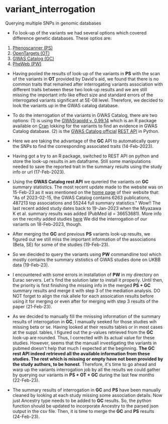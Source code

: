 # variant_interrogation
Querying multiple SNPs in genomic databases


- Fo look-up of the variants we had several options which covered difference genetic databases. These optios are:
1. [Phenoscanner (PS)](http://www.phenoscanner.medschl.cam.ac.uk/)
2. [OpenTargets (OT)](https://www.opentargets.org/)
3. [GWAS Catalog (GC)](https://www.ebi.ac.uk/gwas/home)
4. [PheWeb (PW)](https://github.com/statgen/pheweb)

- Having pooled the results of look-up of the variants in __PS__ with the scan of the variants in __OT__ provided by David's aid, we found that there is no common traits that remained after interrogating variants association with different traits between these two look-up results and we are still missing the important info like effect size and standard errors of the interrogated variants significant at 5E-08 level. Therefore, we decided to look the variants up in the GWAS catalog database. 

- To do the interrogation of the variants in GWAS Catalog, there are two options: 
(1) is using the [GWASrapidd v. 0.99.14](https://rmagno.eu/gwasrapidd/reference/get_variants.html) which is an R package available on [Cran](https://cran.r-project.org/web/packages/gwasrapidd/) lokking for the variants to find an evidence in GWAS Catalog database.
(2) is the [GWAS Catalog official](https://www.ebi.ac.uk/gwas/docs/api) [REST API](https://github.com/EBISPOT/goci-rest) in Python.

- Here we are taking the advantage of the __GC__ API to automatically query the SNPs to find the corresponding associated traits (14-Feb-2023).

- Having got a try to an R package, switched to REST API on python and store the look-up results in am dataframe. Still some manipulations needed to save the reported trait in the summary results using the study info or url (17-Feb-2023).

- Using the __GWAS Catalog rest API__ we qureried the variants on  __GC__  summary statistics. The most recent update made to the website was on 15-Feb-23 as it was mentioned on the [home page](https://www.ebi.ac.uk/gwas/home) of their website that: "As of 2023-02-15, the GWAS Catalog contains 6263 publications, 487213 top associations and 55244 full summary statistics." Wow!! The last recent added study dates back to 19-Jan-2023 when the Miyazawa K et al. summary results was added (PubMed id = 36653681). More info on the recnlty added studies [here](https://www.ebi.ac.uk/gwas/downloads/summary-statistics) We did the interrogation of our variants on 18-Feb-2023, though.

- After merging the __GC__ and previous __PS__ variants look-up results, we figured out we still miss the important information of the associations (Beta, SE) for some of the studies (19-Feb-23). 

- So we diecided to query the variants using __PW__ commandline tool which mostly contains the summary ststistics of GWAS studies done on UKBB data (19-Feb-23).

- I encountered with some errors in installation of __PW__ in my directory on Eurac servers. Let's find the solution later to install it properly. Until then, the priority is first finishing the missing info in the merged __PS + GC__ summary results and merge it with step 3 of the mediation analysis. DO NOT forget to align the risk allele for each assoication results before using it for merging or even after for merging with step 3 results of the paper (21-Feb-23).

- As we decided to manually fill the mnissing information of the summary results of interrogation in __GC__, I manually seeked for those studies wih missing beta or se. Having looked at their results tables or in most cases at the suppl. tables, I figured out the p-values retrieved from the __GC__ look-up are rounded. Thus, I corrected with its actual value for these studies. However, seems that the manuall investigating the variants in pubmed doesn't help that much I expected at the beginning. **The __GC__ rest API indeed retrieved all the available information from these studies. The rest which is missing or empty have not been provided by the study authors, to be honest**. Therefore, it's time to go ahead and warp up the variants interrogation job by all the results we could gather by querying our variants in __PS + OT + GC__ during the last few months (22-Feb-23).

- The summary results of interrogation in __GC__ and __PS__ have been manually cleaned by looking at each study missing some association details. Now just Ancestry type needs to be added to __GC__ results. So, the python function should be updated to incorporate Ancestry to the parsed json output in the csv file. Then, it is time to merge the __GC__ and __PS__ results (24-Feb-23).

